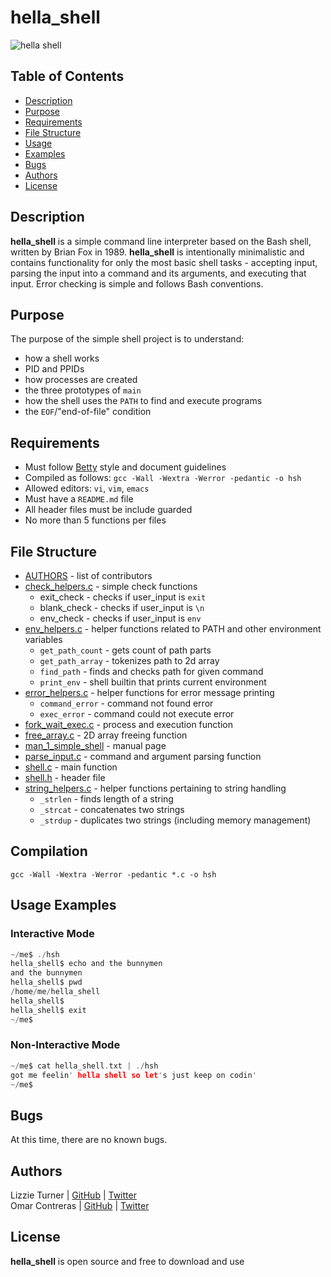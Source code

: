 # hella_shell

![hella shell](https://s31.postimg.org/403ix8w7f/j1_IPt_Uu_IS51_N62_LB5z9_Qhg_r.jpg)


## Table of Contents

* [Description](#description)
* [Purpose](#purpose)
* [Requirements](#requirements)
* [File Structure](#file-structure)
* [Usage](#usage)
* [Examples](#examples)
* [Bugs](#bugs)
* [Authors](#authors)
* [License](#license)


## Description

**hella_shell** is a simple command line interpreter based on the Bash shell, written by Brian Fox in 1989. **hella_shell** is intentionally minimalistic and contains functionality for only the most basic shell tasks - accepting input, parsing the input into a command and its arguments, and executing that input. Error checking is simple and follows Bash conventions.

## Purpose

The purpose of the simple shell project is to understand:
* how a shell works
* PID and PPIDs
* how processes are created
* the three prototypes of `main`
* how the shell uses the `PATH` to find and execute programs
* the `EOF`/"end-of-file" condition

## Requirements

* Must follow [Betty](https://github.com/holbertonschool/Betty/wiki) style and document guidelines
* Compiled as follows: `gcc -Wall -Wextra -Werror -pedantic -o hsh`
* Allowed editors: `vi`, `vim`, `emacs`
* Must have a `README.md` file
* All header files must be include guarded
* No more than 5 functions per files

## File Structure

* [AUTHORS](https://github.com/aucontraire/simple_shell/blob/docs/AUTHORS) - list of contributors
* [check_helpers.c](https://github.com/aucontraire/simple_shell/blob/docs/check_helpers.c) - simple check functions
  * exit_check - checks if user_input is `exit`
  * blank_check - checks if user_input is `\n`
  * env_check - checks if user_input is `env`
* [env_helpers.c](env_helpers.c) - helper functions related to PATH and other environment variables
  * `get_path_count` - gets count of path parts
  * `get_path_array` - tokenizes path to 2d array
  * `find_path` - finds and checks path for given command
  * `print_env` - shell builtin that prints current environment
* [error_helpers.c](error_helpers.c) - helper functions for error message printing
  * `command_error` - command not found error
  * `exec_error` - command could not execute error
* [fork_wait_exec.c](fork_wait_exec.c) - process and execution function
* [free_array.c](free_array.c) - 2D array freeing function
* [man_1_simple_shell](man_1_simple_shell) - manual page
* [parse_input.c](parse_input.c) - command and argument parsing function
* [shell.c](shell.c) - main function
* [shell.h](shell.h) - header file
* [string_helpers.c](string_helpers.c) - helper functions pertaining to string handling
  * `_strlen` - finds length of a string
  * `_strcat` - concatenates two strings
  * `_strdup` - duplicates two strings (including memory management)

## Compilation

```gcc -Wall -Wextra -Werror -pedantic *.c -o hsh```

## Usage Examples

### Interactive Mode

```c
~/me$ ./hsh
hella_shell$ echo and the bunnymen
and the bunnymen
hella_shell$ pwd
/home/me/hella_shell
hella_shell$
hella_shell$ exit
~/me$
```

### Non-Interactive Mode

```c
~/me$ cat hella_shell.txt | ./hsh
got me feelin' hella shell so let's just keep on codin'
~/me$
```

## Bugs

At this time, there are no known bugs.


## Authors

Lizzie Turner | [GitHub](https://github.com/lizzieturner) | [Twitter](https://twitter.com/_lizzieturner_)  
Omar Contreras | [GitHub](https://github.com/aucontraire) | [Twitter](https://twitter.com/_au_contraire)

## License

**hella_shell** is open source and free to download and use
